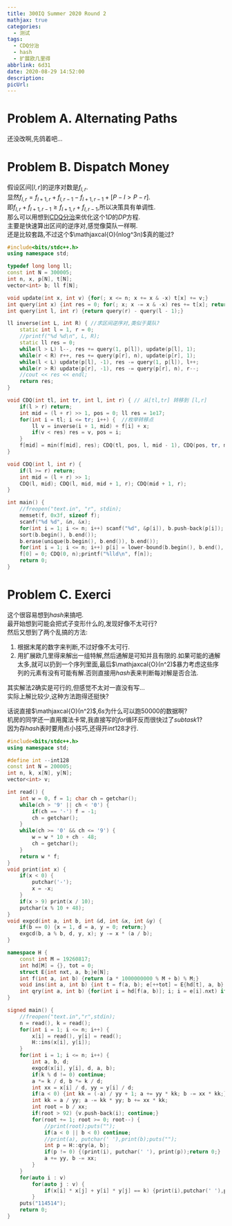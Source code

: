 ```yaml
---
title: 300IQ Summer 2020 Round 2
mathjax: true
categories:
  - 测试
tags:
  - CDQ分治
  - hash
  - 扩展欧几里得
abbrlink: 6d31
date: 2020-08-29 14:52:00
description:
picUrl:
---
```



# Problem A. Alternating Paths  
还没改啊,先鸽着吧...  
# Problem B. Dispatch Money  
假设区间$[l,r]$的逆序对数是$f_{l,r}$.  
显然$f_{l,r}=f_{l+1,r}+f_{l,r-1}-f_{l+1,r-1}+[P-l>P-r]$.  
即$f_{l,r} + f_{l+1,r-1} \geq f_{l+1,r}+f_{l,r-1}$,所以决策具有单调性.  
那么可以用想到[CDQ分治](https://oi-wiki.org/misc/cdq-divide/)来优化这个$1D$的$DP$方程.  
主要是快速算出区间的逆序对,感觉像莫队一样啊.  
还是比较套路,不过这个$\mathjaxcal{O}(nlog^3n)$真的能过?

```cpp
#include<bits/stdc++.h>
using namespace std;

typedef long long ll;
const int N = 300005;
int n, x, p[N], t[N];
vector<int> b; ll f[N];

void update(int x, int v) {for(; x <= n; x += x & -x) t[x] += v;}
int query(int x) {int res = 0; for(; x; x -= x & -x) res += t[x]; return res;}
int query(int l, int r) {return query(r) - query(l - 1);}

ll inverse(int L, int R) { //求区间逆序对,类似于莫队?
    static int l = 1, r = 0;
    //printf("%d %d\n", L, R);
    static ll res = 0;
    while(l > L) l--, res += query(1, p[l]), update(p[l], 1);
    while(r < R) r++, res += query(p[r], n), update(p[r], 1);
    while(l < L) update(p[l], -1), res -= query(1, p[l]), l++;
    while(r > R) update(p[r], -1), res -= query(p[r], n), r--;
    //cout << res << endl;
    return res;
}

void CDQ(int tl, int tr, int l, int r) { // 从[tl,tr] 转移到 [l,r]
    if(l > r) return;
    int mid = (l + r) >> 1, pos = 0; ll res = 1e17;
    for(int i = tl; i <= tr; i++) {  //枚举转移点
        ll v = inverse(i + 1, mid) + f[i] + x;
        if(v < res) res = v, pos = i;
    }
    f[mid] = min(f[mid], res); CDQ(tl, pos, l, mid - 1), CDQ(pos, tr, mid + 1, r);
}

void CDQ(int l, int r) {
    if(l >= r) return;
    int mid = (l + r) >> 1;
    CDQ(l, mid); CDQ(l, mid, mid + 1, r); CDQ(mid + 1, r);
}

int main() {
    //freopen("text.in", "r", stdin);
    memset(f, 0x3f, sizeof f);
    scanf("%d %d", &n, &x);
    for(int i = 1; i <= n; i++) scanf("%d", &p[i]), b.push-back(p[i]);
    sort(b.begin(), b.end());
    b.erase(unique(b.begin(), b.end()), b.end());
    for(int i = 1; i <= n; i++) p[i] = lower-bound(b.begin(), b.end(), p[i]) - b.begin() + 1;
    f[0] = 0; CDQ(0, n);printf("%lld\n", f[n]);
    return 0;
}
```  

# Problem C. Exerci
这个很容易想到$hash$来搞吧.  
最开始想到可能会把式子变形什么的,发现好像不太可行?  
然后又想到了两个乱搞的方法:  
1. 根据末尾的数字来判断,不过好像不太可行.
2. 用扩展欧几里得来解出一组特解,然后通解是可知并且有限的.如果可能的通解太多,就可以扔到一个序列里面,最后$\mathjaxcal{O}(n^2)$暴力考虑这些序列的元素有没有可能有解.否则直接用$hash$表来判断每对解是否合法.  

其实解法$2$确实是可行的,但感觉不太对一直没有写...   
实际上解比较少,这种方法跑得还挺快?  

话说直接$\mathjaxcal{O}(n^2)$,$6s$为什么可以跑$50000$的数据啊?  
机房的同学还一直用魔法卡常,我直接写的$for$循环反而很快过了$subtask1$?  
因为存$hash$表时要用点小技巧,还得开$int128$才行.  

```cpp
#include<bits/stdc++.h>
using namespace std;

#define int --int128
const int N = 200005;
int n, k, x[N], y[N];
vector<int> v;

int read() {
    int w = 0, f = 1; char ch = getchar();
    while(ch > '9' || ch < '0') {
        if(ch == '-') f = -1;
        ch = getchar();
    }
    while(ch >= '0' && ch <= '9') {
        w = w * 10 + ch - 48;
        ch = getchar();
    }
    return w * f;
}
void print(int x) {
    if(x < 0) {
        putchar('-');
        x = -x;
    }
    if(x > 9) print(x / 10);
    putchar(x % 10 + 48);
}
void exgcd(int a, int b, int &d, int &x, int &y) {
    if(b == 0) {x = 1, d = a, y = 0; return;}
    exgcd(b, a % b, d, y, x); y -= x * (a / b);
}

namespace H {
    const int M = 19260817;
    int hd[M] = {}, tot = 0;
    struct E{int nxt, a, b;}e[N];
    int f(int a, int b) {return (a * 1000000000 % M + b) % M;}
    void ins(int a, int b) {int t = f(a, b); e[++tot] = E{hd[t], a, b};hd[t] = tot;}
    int qry(int a, int b) {for(int i = hd[f(a, b)]; i; i = e[i].nxt) if(e[i].a == a && e[i].b == b) return i;return 0;}
}

signed main() {
    //freopen("text.in","r",stdin);
    n = read(), k = read();
    for(int i = 1; i <= n; i++) {
        x[i] = read(), y[i] = read();
        H::ins(x[i], y[i]);
    }
    for(int i = 1; i <= n; i++) {
        int a, b, d;
        exgcd(x[i], y[i], d, a, b);
        if(k % d != 0) continue;
        a *= k / d, b *= k / d;
        int xx = x[i] / d, yy = y[i] / d;
        if(a < 0) {int kk = (-a) / yy + 1; a += yy * kk; b -= xx * kk;}
        int kk = a / yy; a -= kk * yy; b += xx * kk;
        int root = b / xx;
        if(root > 92) {v.push-back(i); continue;}
        for(root += 1; root >= 0; root--) {
            //print(root);puts("");
            if(a < 0 || b < 0) continue;
            //print(a), putchar(' '),print(b);puts("");
            int p = H::qry(a, b);
            if(p != 0) {(print(i), putchar(' '), print(p));return 0;}
            a += yy, b -= xx;
        }
    }
    for(auto i : v)
        for(auto j : v) {
            if(x[i] * x[j] + y[i] * y[j] == k) {print(i),putchar(' '),print(j);return 0;}
        }
    puts("114514");
    return 0;
}
```